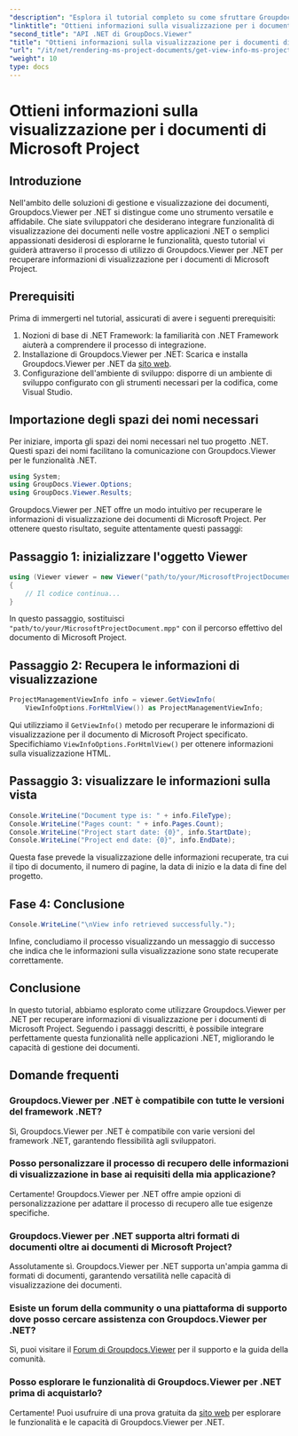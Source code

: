 ```yaml
---
"description": "Esplora il tutorial completo su come sfruttare Groupdocs.Viewer per .NET per recuperare senza sforzo le informazioni di visualizzazione per i documenti di Microsoft Project."
"linktitle": "Ottieni informazioni sulla visualizzazione per i documenti di Microsoft Project"
"second_title": "API .NET di GroupDocs.Viewer"
"title": "Ottieni informazioni sulla visualizzazione per i documenti di Microsoft Project"
"url": "/it/net/rendering-ms-project-documents/get-view-info-ms-project/"
"weight": 10
type: docs
---
```

# Ottieni informazioni sulla visualizzazione per i documenti di Microsoft Project

## Introduzione
Nell'ambito delle soluzioni di gestione e visualizzazione dei documenti, Groupdocs.Viewer per .NET si distingue come uno strumento versatile e affidabile. Che siate sviluppatori che desiderano integrare funzionalità di visualizzazione dei documenti nelle vostre applicazioni .NET o semplici appassionati desiderosi di esplorarne le funzionalità, questo tutorial vi guiderà attraverso il processo di utilizzo di Groupdocs.Viewer per .NET per recuperare informazioni di visualizzazione per i documenti di Microsoft Project.
## Prerequisiti
Prima di immergerti nel tutorial, assicurati di avere i seguenti prerequisiti:
1. Nozioni di base di .NET Framework: la familiarità con .NET Framework aiuterà a comprendere il processo di integrazione.
2. Installazione di Groupdocs.Viewer per .NET: Scarica e installa Groupdocs.Viewer per .NET da [sito web](https://releases.groupdocs.com/viewer/net/).
3. Configurazione dell'ambiente di sviluppo: disporre di un ambiente di sviluppo configurato con gli strumenti necessari per la codifica, come Visual Studio.

## Importazione degli spazi dei nomi necessari
Per iniziare, importa gli spazi dei nomi necessari nel tuo progetto .NET. Questi spazi dei nomi facilitano la comunicazione con Groupdocs.Viewer per le funzionalità .NET.

```csharp
using System;
using GroupDocs.Viewer.Options;
using GroupDocs.Viewer.Results;
```

Groupdocs.Viewer per .NET offre un modo intuitivo per recuperare le informazioni di visualizzazione dei documenti di Microsoft Project. Per ottenere questo risultato, seguite attentamente questi passaggi:
## Passaggio 1: inizializzare l'oggetto Viewer
```csharp
using (Viewer viewer = new Viewer("path/to/your/MicrosoftProjectDocument.mpp"))
{
    // Il codice continua...
}
```
In questo passaggio, sostituisci `"path/to/your/MicrosoftProjectDocument.mpp"` con il percorso effettivo del documento di Microsoft Project.
## Passaggio 2: Recupera le informazioni di visualizzazione
```csharp
ProjectManagementViewInfo info = viewer.GetViewInfo(
    ViewInfoOptions.ForHtmlView()) as ProjectManagementViewInfo;
```
Qui utilizziamo il `GetViewInfo()` metodo per recuperare le informazioni di visualizzazione per il documento di Microsoft Project specificato. Specifichiamo `ViewInfoOptions.ForHtmlView()` per ottenere informazioni sulla visualizzazione HTML.
## Passaggio 3: visualizzare le informazioni sulla vista
```csharp
Console.WriteLine("Document type is: " + info.FileType);
Console.WriteLine("Pages count: " + info.Pages.Count);
Console.WriteLine("Project start date: {0}", info.StartDate);
Console.WriteLine("Project end date: {0}", info.EndDate);
```
Questa fase prevede la visualizzazione delle informazioni recuperate, tra cui il tipo di documento, il numero di pagine, la data di inizio e la data di fine del progetto.
## Fase 4: Conclusione
```csharp
Console.WriteLine("\nView info retrieved successfully.");
```
Infine, concludiamo il processo visualizzando un messaggio di successo che indica che le informazioni sulla visualizzazione sono state recuperate correttamente.

## Conclusione
In questo tutorial, abbiamo esplorato come utilizzare Groupdocs.Viewer per .NET per recuperare informazioni di visualizzazione per i documenti di Microsoft Project. Seguendo i passaggi descritti, è possibile integrare perfettamente questa funzionalità nelle applicazioni .NET, migliorando le capacità di gestione dei documenti.
## Domande frequenti

### Groupdocs.Viewer per .NET è compatibile con tutte le versioni del framework .NET?

Sì, Groupdocs.Viewer per .NET è compatibile con varie versioni del framework .NET, garantendo flessibilità agli sviluppatori.

### Posso personalizzare il processo di recupero delle informazioni di visualizzazione in base ai requisiti della mia applicazione?

Certamente! Groupdocs.Viewer per .NET offre ampie opzioni di personalizzazione per adattare il processo di recupero alle tue esigenze specifiche.

### Groupdocs.Viewer per .NET supporta altri formati di documenti oltre ai documenti di Microsoft Project?

Assolutamente sì. Groupdocs.Viewer per .NET supporta un'ampia gamma di formati di documenti, garantendo versatilità nelle capacità di visualizzazione dei documenti.

### Esiste un forum della community o una piattaforma di supporto dove posso cercare assistenza con Groupdocs.Viewer per .NET?

Sì, puoi visitare il [Forum di Groupdocs.Viewer](https://forum.groupdocs.com/c/viewer/9) per il supporto e la guida della comunità.

### Posso esplorare le funzionalità di Groupdocs.Viewer per .NET prima di acquistarlo?

Certamente! Puoi usufruire di una prova gratuita da [sito web](https://releases.groupdocs.com/) per esplorare le funzionalità e le capacità di Groupdocs.Viewer per .NET.